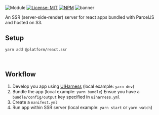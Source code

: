 ![Module](https://img.shields.io/badge/%40platform-react.ssr-%23EA4E7E.svg)
[![License: MIT](https://img.shields.io/badge/license-MIT-blue.svg)](https://opensource.org/licenses/MIT)
[![NPM](https://img.shields.io/npm/v/@platform/react.ssr.svg?colorB=blue&style=flat)](https://www.npmjs.com/package/@platform/react.ssr)
![banner](https://platform.sfo2.digitaloceanspaces.com/repo-banners/react.ssr.png)

An SSR (server-side-render) server for react apps bundled with ParcelJS and hosted on S3.

## Setup

    yarn add @platform/react.ssr


<p>&nbsp;<p>


## Workflow

1. Develop you app using [UIHarness](https://uiharness.com) (local example: `yarn dev`)
2. Bundle the app (local example: `yarn bundle`)
   Ensue you have a `bundle/config/output` key specified in `uiharness.yml`
3. Create a `manifest.yml`   
3. Run app within SSR server (local example: `yarn start` or `yarn watch`)

<p>&nbsp;<p>
<p>&nbsp;<p>


